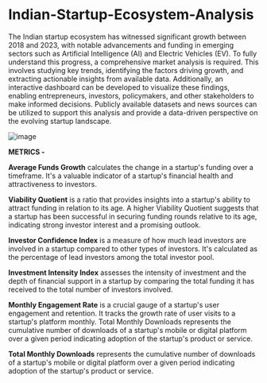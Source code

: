 # Indian-Startup-Ecosystem-Analysis

The Indian startup ecosystem has witnessed significant growth between 2018 and 2023, with notable advancements and funding in emerging sectors such as Artificial Intelligence (AI) and Electric Vehicles (EV). To fully understand this progress, a comprehensive market analysis is required. This involves studying key trends, identifying the factors driving growth, and extracting actionable insights from available data. Additionally, an interactive dashboard can be developed to visualize these findings, enabling entrepreneurs, investors, policymakers, and other stakeholders to make informed decisions. Publicly available datasets and news sources can be utilized to support this analysis and provide a data-driven perspective on the evolving startup landscape.


![image](https://github.com/AmiDesai11/DATAHACK-2.0-K-means-Killers/assets/115481492/bb8a4129-707d-42eb-b59a-f3cb00afc74e)

**METRICS -** 

**Average Funds Growth** calculates the change in a startup's funding over a timeframe.  It's a valuable indicator of a startup's financial health and attractiveness to investors.

**Viability Quotient** is a ratio that provides insights into a startup's ability to attract funding in relation to its age. A higher Viability Quotient suggests that a startup has been successful in securing funding rounds relative to its age, indicating strong investor interest and a promising outlook.

**Investor Confidence Index** is a measure of how much lead investors are involved in a startup compared to other types of investors. It's calculated as the percentage of lead investors among the total investor pool.

**Investment Intensity Index** assesses the intensity of investment and the depth of financial support in a startup by comparing the total funding it has received to the total number of investors involved.

**Monthly Engagement Rate** is a crucial gauge of a startup's user engagement and retention. It tracks the growth rate of user visits to a startup's platform monthly. 
Total Monthly Downloads represents the cumulative number of downloads of a startup's mobile or digital platform over a given period indicating adoption of the startup's product or service.

**Total Monthly Downloads** represents the cumulative number of downloads of a startup's mobile or digital platform over a given period indicating adoption of the startup's product or service.

